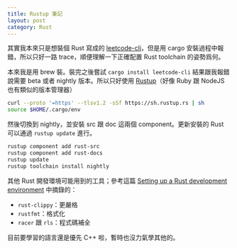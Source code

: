```yaml
---
title: Rustup 筆記
layout: post
category: Rust
---
```


其實我本來只是想裝個 Rust 寫成的 [leetcode-cli](https://github.com/clearloop/leetcode-cli)，但是用 cargo 安裝過程中報錯，所以只好一路 trace，順便理解一下正確配置 Rust toolchain 的姿勢爲何。

本來我是用 brew 裝。裝完之後嘗試 `cargo install leetcode-cli` 結果跟我報錯說需要 beta 或者 nightly 版本。所以只好使用 [Rustup](https://rustup.rs)（好像 Ruby 跟 NodeJS 也有類似的版本管理器）

```bash
curl --proto '=https' --tlsv1.2 -sSf https://sh.rustup.rs | sh
source $HOME/.cargo/env
```

然後切換到 nightly，並安裝 src 跟 doc 這兩個 component。更新安裝的 Rust 可以通過 `rustup update` 進行。

```bash
rustup component add rust-src
rustup component add rust-docs
rustup update
rustup toolchain install nightly
```

其他 Rust 開發環境可能用到的工具；參考這篇 [Setting up a Rust development environment](https://hoverbear.org/blog/setting-up-a-rust-devenv/) 中摘錄的：

- `rust-clippy`：更嚴格
- `rustfmt`：格式化
- `racer` 跟 `rls`：程式碼補全

目前要學習的語言還是優先 C++ 啦，暫時也沒力氣學其他的。
